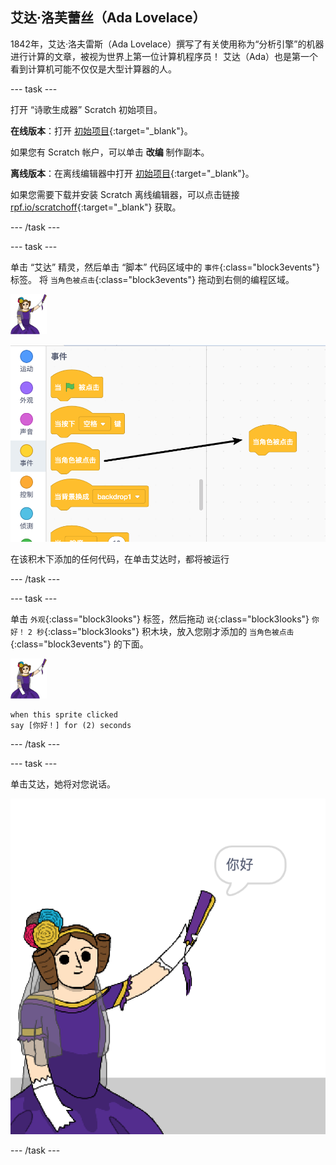 ## 艾达·洛芙蕾丝（Ada Lovelace）

1842年，艾达·洛夫雷斯（Ada Lovelace）撰写了有关使用称为“分析引擎”的机器进行计算的文章，被视为世界上第一位计算机程序员！ 艾达（Ada）也是第一个看到计算机可能不仅仅是大型计算器的人。

--- task ---

打开 “诗歌生成器” Scratch 初始项目。

**在线版本**：打开 [初始项目](https://scratch.mit.edu/projects/392421881){:target="_blank"}。

如果您有 Scratch 帐户，可以单击 **改编** 制作副本。

**离线版本**：在离线编辑器中打开 [初始项目](https://rpf.io/p/zh-CN/beat-the-goalie-go){:target="_blank"}。

如果您需要下载并安装 Scratch 离线编辑器，可以点击链接[ rpf.io/scratchoff](https://rpf.io/scratchoff){:target="_blank"} 获取。

--- /task ---

--- task ---

单击 “艾达” 精灵，然后单击 “脚本” 代码区域中的 `事件`{:class="block3events"} 标签。 将 `当角色被点击`{:class="block3events"} 拖动到右侧的编程区域。

![艾达精灵](images/ada-sprite.png)

![拖动 当角色被点击 模块](images/poetry-click.png)

在该积木下添加的任何代码，在单击艾达时，都将被运行

--- /task ---

--- task ---

单击 `外观`{:class="block3looks"} 标签，然后拖动 `说`{:class="block3looks"} `你好！` `2 秒`{:class="block3looks"} 积木块，放入您刚才添加的 `当角色被点击`{:class="block3events"} 的下面。

![艾达精灵](images/ada-sprite.png)

```blocks3
when this sprite clicked
say [你好！] for (2) seconds
```

--- /task ---

--- task ---

单击艾达，她将对您说话。

![截屏](images/poetry-say-test.png)

--- /task ---
